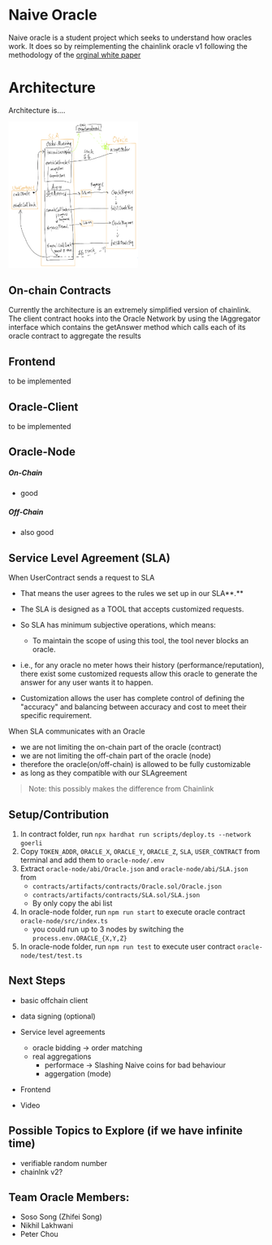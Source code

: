 # Naive Oracle

Naive oracle is a student project which seeks to understand how oracles work. It does so by reimplementing the chainlink oracle v1 following the methodology of the [orginal white paper](./media/ChainlinkWPv1.pdf)

# Architecture

Architecture is....

<img src="./media/architecture.png" alt="Relation between User/SLA/Oracle Contracts" style="zoom:28%;" />



## On-chain Contracts

Currently the architecture is an extremely simplified version of chainlink. The client contract
hooks into the Oracle Network by using the IAggregator interface which contains the getAnswer method which
calls each of its oracle contract to aggregate the results


## Frontend

to be implemented

## Oracle-Client

to be implemented

## Oracle-Node

##### On-Chain

- good

##### Off-Chain

- also good

## Service Level Agreement (SLA)

When UserContract sends a request to SLA

- That means the user agrees to the rules we set up in our SLA**.**
- The SLA is designed as a TOOL that accepts customized requests.
- So SLA has minimum subjective operations, which means:
  - To maintain the scope of using this tool, the tool never blocks an oracle.

- i.e., for any oracle no meter hows their history (performance/reputation), there exist some customized requests allow this oracle to generate the answer for any user wants it to happen.
- Customization allows the user has complete control of defining the "accuracy" and balancing between accuracy and cost to meet their specific requirement.

When SLA communicates with an Oracle

- we are not limiting the on-chain part of the oracle (contract)
- we are not limiting the off-chain part of the oracle (node)
- therefore the oracle(on/off-chain) is allowed to be fully customizable
- as long as they compatible with our SLAgreement 

> Note: this possibly makes the difference from Chainlink

## Setup/Contribution

1. In contract folder, run `npx hardhat run scripts/deploy.ts --network goerli`
2. Copy `TOKEN_ADDR`, `ORACLE_X`, `ORACLE_Y`, `ORACLE_Z`, `SLA`, `USER_CONTRACT` from terminal and add them to `oracle-node/.env`
3. Extract `oracle-node/abi/Oracle.json` and `oracle-node/abi/SLA.json` from
   - `contracts/artifacts/contracts/Oracle.sol/Oracle.json`
   - `contracts/artifacts/contracts/SLA.sol/SLA.json`
   - By only copy the abi list
4. In oracle-node folder, run `npm run start` to execute oracle contract `oracle-node/src/index.ts`
   - you could run up to 3 nodes by switching the `process.env.ORACLE_{X,Y,Z}`
5. In oracle-node folder, run `npm run test` to execute user contract  `oracle-node/test/test.ts`


## Next Steps

- basic offchain client
- data signing (optional)
- Service level agreements
  - oracle bidding -> order matching
  - real aggregations
    - performace -> Slashing Naive coins for bad behaviour
    - aggergation (mode)

- Frontend
- Video

## Possible Topics to Explore (if we have infinite time)

- verifiable random number
- chainlnk v2?



## Team Oracle Members:

- Soso Song (Zhifei Song)
- Nikhil Lakhwani
- Peter Chou
